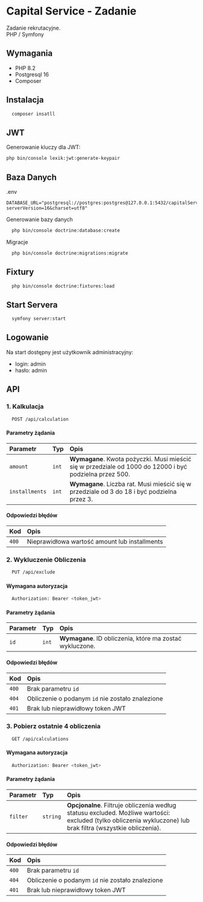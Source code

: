 # Capital Service - Zadanie

Zadanie rekrutacyjne.<br />
PHP / Symfony

## Wymagania
- PHP 8.2
- Postgresql 16
- Composer

## Instalacja
```bash
  composer insatll
```

## JWT
Generowanie kluczy dla JWT:
```bash
php bin/console lexik:jwt:generate-keypair
```

## Baza Danych
.env
```text
DATABASE_URL="postgresql://postgres:postgres@127.0.0.1:5432/capitalService?serverVersion=16&charset=utf8"
```
Generowanie bazy danych
```bash
  php bin/console doctrine:database:create
```
Migracje
```bash
  php bin/console doctrine:migrations:migrate
```

## Fixtury
```bash
  php bin/console doctrine:fixtures:load
```

## Start Servera
```bash
  symfony server:start
```

## Logowanie
Na start dostępny jest użytkownik administracyjny:
- login: admin
- hasło: admin

## API

### 1. Kalkulacja

```bash
  POST /api/calculation
```

#### Parametry żądania

| Parametr | Typ     | Opis                |
| :-------- | :------- | :------------------------- |
| `amount` | `int` | **Wymagane**. Kwota pożyczki. Musi mieścić się w przedziale od 1000 do 12000 i być podzielna przez 500. |
| `installments` | `int` | **Wymagane**. Liczba rat. Musi mieścić się w przedziale od 3 do 18 i być podzielna przez 3. |

#### Odpowiedzi błędów

| Kod | Opis                |
| :-------- | :------------------------- |
| `400` | Nieprawidłowa wartość amount lub installments |

### 2. Wykluczenie Obliczenia

```bash
  PUT /api/exclude
```

#### Wymagana autoryzacja

```bash
  Authorization: Bearer <token_jwt>
```

#### Parametry żądania

| Parametr | Typ     | Opis                |
| :-------- | :------- | :------------------------- |
| `id` | `int` | **Wymagane**. ID obliczenia, które ma zostać wykluczone. |

#### Odpowiedzi błędów

| Kod | Opis                |
| :-------- | :------------------------- |
| `400` | Brak parametru `id` |
| `404` | Obliczenie o podanym `id` nie zostało znalezione |
| `401` | Brak lub nieprawidłowy token JWT |

### 3. Pobierz ostatnie 4 obliczenia

```bash
  GET /api/calculations
```

#### Wymagana autoryzacja

```bash
  Authorization: Bearer <token_jwt>
```

#### Parametry żądania

| Parametr | Typ     | Opis                |
| :-------- | :------- | :------------------------- |
| `filter` | `string` | **Opcjonalne**. Filtruje obliczenia według statusu excluded. Możliwe wartości: excluded (tylko obliczenia wykluczone) lub brak filtra (wszystkie obliczenia). |

#### Odpowiedzi błędów

| Kod | Opis                |
| :-------- | :------------------------- |
| `400` | Brak parametru `id` |
| `404` | Obliczenie o podanym `id` nie zostało znalezione |
| `401` | Brak lub nieprawidłowy token JWT |
